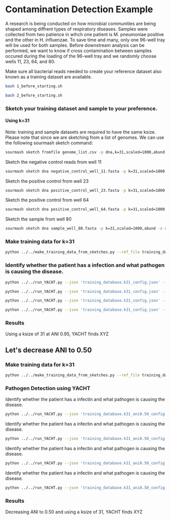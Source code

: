 # Contamination Detection Example
A research is being conducted on how microbial communities are being shaped among diffrent types of respiratory diseases. Samples were collected from two patience in wihch one patient is M. pneumoniae positive and the other in H. influenzae. To save time and many, only one 96-well tray will be used for both samples. Before downstream analysis can be performed, we want to know if cross contamination between samples occured during the loading of the 96-well tray and we randomly choose wells 11, 23, 64, and 80.

Make sure all bacterial reads needed to create your reference dataset also known as a training dataset are available.
```bash
bash 1_before_starting.sh
```
```bash
bash 2_before_starting.sh
```

### Sketch your training dataset and sample to your preference.

#### Using k=31
Note: training and sample datasets are required to have the same ksize. Please note that since we are sketching from a list of genomes. We can use the following sourmash sketch command:
```bash
sourmash sketch fromfile genome_list.csv -p dna,k=31,scaled=1000,abund -o training_database.k31.sig.zip
```

Sketch the negative control reads from well 11
```bash
sourmash sketch dna negative_control_well_11.fasta -p k=31,scaled=1000,abund -o negative_control_well_11.k31.sig.zip
```

Sketch the positive control from well 23
```bash
sourmash sketch dna positive_control_well_23.fasta -p k=31,scaled=1000,abund -o positive_control_well_23.k31.sig.zip
```

Sketch the positive control from well 64
```bash
sourmash sketch dna positive_control_well_64.fasta -p k=31,scaled=1000,abund -o positive_control_well_64.k31.sig.zip
```

Sketch the sample from well 80
```bash
sourmash sketch dna sample_well_80.fasta -p k=31,scaled=1000,abund -o sample_well_80.k31.sig.zip
```

### Make training data for k=31
```bash
python ../../make_training_data_from_sketches.py --ref_file training_database.k31.sig.zip --ksize 31 --ani_thresh 0.95 --out_prefix 'training_database.k31'
```

### Identify whether the patient has a infection and what pathogen is causing the disease.
```bash
python ../../run_YACHT.py --json 'training_database.k31_config.json' --sample_file 'negative_control_well_11.k31.sig.zip' --significance 0.99 --min_coverage 1 0.5 0.1 0.05 0.01 --out_filename 'negative_control_well_11_k31_result.xlsx' --outdir './'
```

```bash
python ../../run_YACHT.py --json 'training_database.k31_config.json' --sample_file 'positive_control_well_23.k31.sig.zip' --significance 0.99 --min_coverage 1 0.5 0.1 0.05 0.01 --out_filename 'positive_control_well_23_k31_result.xlsx' --outdir './'
```

```bash
python ../../run_YACHT.py --json 'training_database.k31_config.json' --sample_file 'positive_control_well_64.k31.sig.zip' --significance 0.99 --min_coverage 1 0.5 0.1 0.05 0.01 --out_filename 'positive_control_well_64_k31_result.xlsx' --outdir './'
```

```bash
python ../../run_YACHT.py --json 'training_database.k31_config.json' --sample_file 'sample_well_80.k31.sig.zip' --significance 0.99 --min_coverage 1 0.5 0.1 0.05 0.01 --out_filename 'sample_well_80_k31_result.xlsx' --outdir './'
```

### Results
Using a ksize of 31 at ANI 0.95, YACHT finds XYZ

## Let's decrease ANI to 0.50

### Make training data for k=31
```bash
python ../../make_training_data_from_sketches.py --ref_file training_database.k31.sig.zip --ksize 31 --ani_thresh 0.50 --out_prefix 'training_database.k31_ani0.50'
```

### Pathogen Detection using YACHT
Identify whether the patient has a infectin and what pathogen is causing the disease.
```bash
python ../../run_YACHT.py --json 'training_database.k31_ani0.50_config.json' --sample_file 'negative_control_well_11.k31.sig.zip' --significance 0.99 --min_coverage 1 0.5 0.1 0.05 0.01 --out_filename 'k31_ani0.50_result.xlsx' --outdir './'
```

Identify whether the patient has a infectin and what pathogen is causing the disease.
```bash
python ../../run_YACHT.py --json 'training_database.k31_ani0.50_config.json' --sample_file 'positive_control_well_23.k31.sig.zip' --significance 0.99 --min_coverage 1 0.5 0.1 0.05 0.01 --out_filename 'k31_ani0.50_result.xlsx' --outdir './'
```

Identify whether the patient has a infectin and what pathogen is causing the disease.
```bash
python ../../run_YACHT.py --json 'training_database.k31_ani0.50_config.json' --sample_file 'positive_control_well_64.k31.sig.zip' --significance 0.99 --min_coverage 1 0.5 0.1 0.05 0.01 --out_filename 'k31_ani0.50_result.xlsx' --outdir './'
```

Identify whether the patient has a infectin and what pathogen is causing the disease.
```bash
python ../../run_YACHT.py --json 'training_database.k31_ani0.50_config.json' --sample_file 'sample_well_80.k31.sig.zip' --significance 0.99 --min_coverage 1 0.5 0.1 0.05 0.01 --out_filename 'k31_ani0.50_result.xlsx' --outdir './'
```


### Results
Decreasing ANI to 0.50 and using a ksize of 31, YACHT finds XYZ